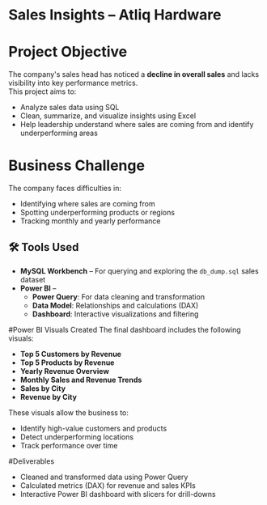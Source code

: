 # Sales Insights – Atliq Hardware

#  Project Objective
The company's sales head has noticed a **decline in overall sales** and lacks visibility into key performance metrics.  
This project aims to:
- Analyze sales data using SQL
- Clean, summarize, and visualize insights using Excel
- Help leadership understand where sales are coming from and identify underperforming areas

# Business Challenge
The company faces difficulties in:
- Identifying where sales are coming from
- Spotting underperforming products or regions
- Tracking monthly and yearly performance

## 🛠️ Tools Used
- **MySQL Workbench** – For querying and exploring the `db_dump.sql` sales dataset
- **Power BI** – 
  - **Power Query**: For data cleaning and transformation  
  - **Data Model**: Relationships and calculations (DAX)  
  - **Dashboard**: Interactive visualizations and filtering

#Power BI Visuals Created
The final dashboard includes the following visuals:
- **Top 5 Customers by Revenue**
- **Top 5 Products by Revenue**
- **Yearly Revenue Overview**
- **Monthly Sales and Revenue Trends**
- **Sales by City**
- **Revenue by City**

These visuals allow the business to:
- Identify high-value customers and products
- Detect underperforming locations
- Track performance over time

#Deliverables
- Cleaned and transformed data using Power Query
- Calculated metrics (DAX) for revenue and sales KPIs
- Interactive Power BI dashboard with slicers for drill-downs





